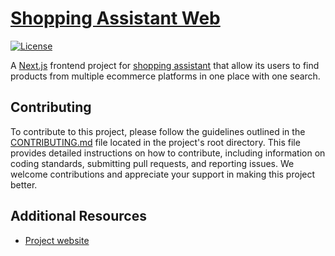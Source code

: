 # [Shopping Assistant Web](https:www.shoppingassistant.co.ke)

[![License](https://img.shields.io/badge/license-MIT-blue.svg)](https://github.com/bufleek/shopping-assistant-web/blob/main/LICENSE)

A [Next.js](https://nextjs.org/) frontend project for [shopping assistant](https://www.shoppingassistant.co.ke) that allow its users to find products from multiple ecommerce platforms in one place with one search.


## Contributing
To contribute to this project, please follow the guidelines outlined in the [CONTRIBUTING.md](CONTRIBUTING.md) file located in the project's root directory. This file provides detailed instructions on how to contribute, including information on coding standards, submitting pull requests, and reporting issues. We welcome contributions and appreciate your support in making this project better.

## Additional Resources
- [Project website](https://www.shoppingassistant.co.ke)
